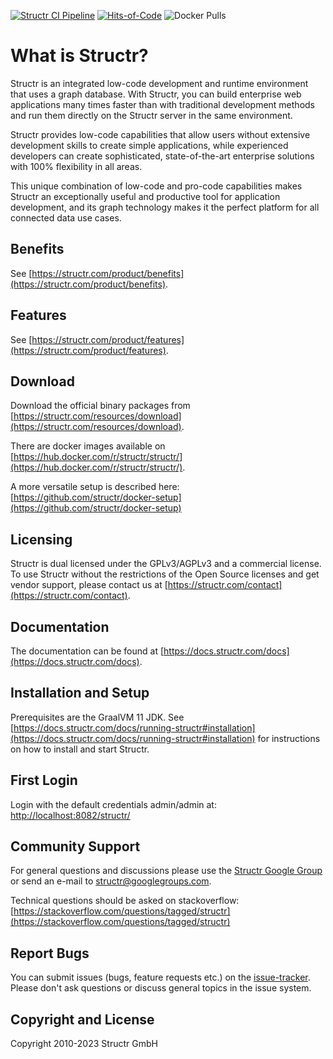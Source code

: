 [![Structr CI Pipeline](https://github.com/structr/structr/actions/workflows/main.yaml/badge.svg)](https://github.com/structr/structr/actions/workflows/main.yaml)
[![Hits-of-Code](https://hitsofcode.com/github/structr/structr)](https://hitsofcode.com/view/github/structr/structr)
![Docker Pulls](https://img.shields.io/docker/pulls/structr/structr)

# What is Structr?

Structr is an integrated low-code development and runtime environment that uses a graph database. With Structr, you can build enterprise web applications many times faster than with traditional development methods and run them directly on the Structr server in the same environment.

Structr provides low-code capabilities that allow users without extensive development skills to create simple applications, while experienced developers can create sophisticated, state-of-the-art enterprise solutions with 100% flexibility in all areas.

This unique combination of low-code and pro-code capabilities makes Structr an exceptionally useful and productive tool for application development, and its graph technology makes it the perfect platform for all connected data use cases.

## Benefits

See [https://structr.com/product/benefits](https://structr.com/product/benefits).

## Features

See [https://structr.com/product/features](https://structr.com/product/features).

## Download

Download the official binary packages from [https://structr.com/resources/download](https://structr.com/resources/download).

There are docker images available on [https://hub.docker.com/r/structr/structr/](https://hub.docker.com/r/structr/structr/).

A more versatile setup is described here: [https://github.com/structr/docker-setup](https://github.com/structr/docker-setup)

## Licensing

Structr is dual licensed under the GPLv3/AGPLv3 and a commercial license. To use Structr without the restrictions of the Open Source licenses and get vendor support, please contact us at [https://structr.com/contact](https://structr.com/contact).

## Documentation

The documentation can be found at [https://docs.structr.com/docs](https://docs.structr.com/docs).

## Installation and Setup

Prerequisites are the GraalVM 11 JDK. See [https://docs.structr.com/docs/running-structr#installation](https://docs.structr.com/docs/running-structr#installation) for instructions on how to install and start Structr.

## First Login

Login with the default credentials admin/admin at: [http://localhost:8082/structr/](http://localhost:8082/structr/)

## Community Support

For general questions and discussions please use the [Structr Google Group](https://groups.google.com/forum/#!forum/structr) or send an e-mail to [structr@googlegroups.com](structr@googlegroups.com).

Technical questions should be asked on stackoverflow: [https://stackoverflow.com/questions/tagged/structr](https://stackoverflow.com/questions/tagged/structr)

## Report Bugs

You can submit issues (bugs, feature requests etc.) on the [issue-tracker](https://github.com/structr/structr/issues). Please don't ask questions or discuss general topics in the issue system.

## Copyright and License

Copyright 2010-2023 Structr GmbH
